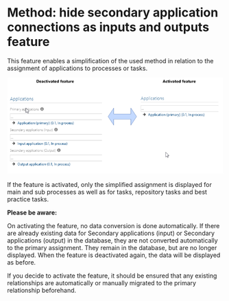 # Method: hide secondary application connections as inputs and outputs feature

This feature enables a simplification of the used method in relation to the assignment of applications to processes or tasks. 

![screen](../media/comparison_application_assignment.png)

If the feature is activated, only the simplified assignment is displayed for main and sub processes as well as for tasks, repository tasks and best practice tasks. 

**Please be aware:**

On activating the feature, no data conversion is done automatically. If there are already existing data for Secondary applications (input) or Secondary applications (output) in the database, they are not converted automatically to the primary assignment. They remain in the database, but are no longer displayed. 
When the feature is deactivated again, the data will be displayed as before. 

If you decide to activate the feature, it should be ensured that any existing relationships are automatically or manually migrated to the primary relationship beforehand. 